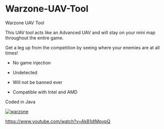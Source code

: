 # Warzone-UAV-Tool
Warzone UAV Tool



This UAV tool acts like an Advanced UAV and will stay on your mini map throughout the entire game.

Get a leg up from the competition by seeing where your enemies are at all times!

- No game injection

- Undetected

- Will not be banned ever

- Compatible with Intel and AMD

Coded in Java

[![warzone](https://img.youtube.com/vi/AkB1dlMpvpQ/0.jpg)](https://www.youtube.com/watch?v=AkB1dlMpvpQ)



https://www.youtube.com/watch?v=AkB1dlMpvpQ



